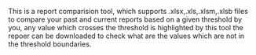 This is a report comparision tool, which supports .xlsx,.xls,.xlsm,.xlsb files to compare your past and current reports based on a given threshold by you, any value which crosses the threshold is highlighted by this tool
the repoer can be downloaded to check what are the values which are not in the threshold boundaries.
